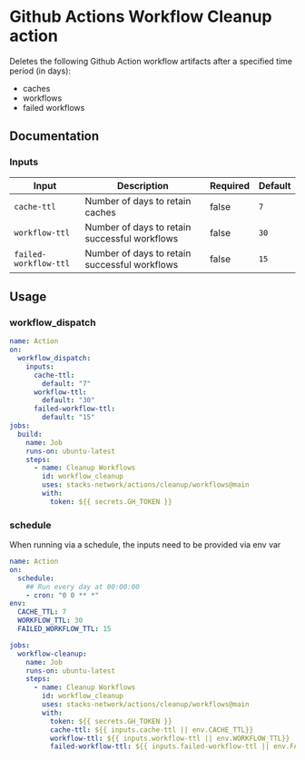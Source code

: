 # Github Actions Workflow Cleanup action

Deletes the following Github Action workflow artifacts after a specified time period (in days):
- caches
- workflows
- failed workflows


## Documentation

### Inputs
| Input | Description | Required | Default |
| ------------------------------- | ----------------------------------------------------- | ------------------------- | ------------------------- |
| `cache-ttl` | Number of days to retain caches | false | `7` |
| `workflow-ttl` | Number of days to retain successful workflows | false | `30` |
| `failed-workflow-ttl` | Number of days to retain successful workflows | false | `15` |

## Usage

### workflow_dispatch

```yaml
name: Action
on:
  workflow_dispatch:
    inputs:
      cache-ttl:
        default: "7"
      workflow-ttl:
        default: "30"
      failed-workflow-ttl:
        default: "15"
jobs:
  build:
    name: Job
    runs-on: ubuntu-latest
    steps:
      - name: Cleanup Workflows
        id: workflow_cleanup
        uses: stacks-network/actions/cleanup/workflows@main 
        with:
          token: ${{ secrets.GH_TOKEN }}
```

### schedule
When running via a schedule, the inputs need to be provided via env var

```yaml
name: Action
on:
  schedule:
    ## Run every day at 00:00:00
    - cron: "0 0 ** *"
env:
  CACHE_TTL: 7
  WORKFLOW_TTL: 30
  FAILED_WORKFLOW_TTL: 15

jobs:
  workflow-cleanup:
    name: Job
    runs-on: ubuntu-latest
    steps:
      - name: Cleanup Workflows
        id: workflow_cleanup
        uses: stacks-network/actions/cleanup/workflows@main  
        with:
          token: ${{ secrets.GH_TOKEN }}
          cache-ttl: ${{ inputs.cache-ttl || env.CACHE_TTL}}
          workflow-ttl: ${{ inputs.workflow-ttl || env.WORKFLOW_TTL}}
          failed-workflow-ttl: ${{ inputs.failed-workflow-ttl || env.FAILED_WORKFLOW_TTL }}
```